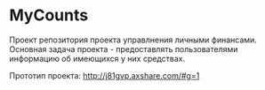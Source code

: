 # MyCounts
Проект репозитория проекта управлнения личными финансами. 
Основная задача проекта - предоставлять пользователями информацию об имеющихся у них средствах.

Прототип проекта: http://j81gvp.axshare.com/#g=1
